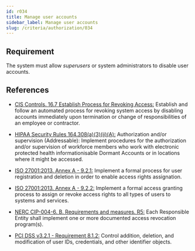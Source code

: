 ```yaml
---
id: r034
title: Manage user accounts
sidebar_label: Manage user accounts
slug: /criteria/authorization/034
---
```


## Requirement

The system must allow *superusers* or system administrators to disable user
accounts.

## References

- [CIS Controls. 16.7 Establish Process for Revoking Access:](https://www.cisecurity.org/controls/)
Establish and follow an automated process for revoking system access by
disabling accounts immediately upon termination or change of responsibilities
of an employee or contractor.

- [HIPAA Security Rules 164.308(a)(3)(ii)(A):](https://www.law.cornell.edu/cfr/text/45/164.308)
Authorization and/or supervision (Addressable):
Implement procedures for the authorization and/or supervision
of workforce members who work with electronic protected health informationisable Dormant
Accounts or in locations where it might be accessed.

- [ISO 27001:2013. Annex A - 9.2.1:](https://www.iso.org/obp/ui/#iso:std:54534:en)
Implement a formal process for user registration and deletion in order to
enable access rights assignation.

- [ISO 27001:2013. Annex A - 9.2.2:](https://www.iso.org/obp/ui/#iso:std:54534:en)
Implement a formal access granting process to assign or revoke access rights
to all types of users to systems and services.

- [NERC CIP-004-6. B. Requirements and measures. R5:](https://www.nerc.com/pa/Stand/Reliability%20Standards/CIP-004-6.pdf)
Each Responsible Entity shall implement one or more documented access
revocation program(s).

- [PCI DSS v3.2.1 - Requirement 8.1.2:](https://www.pcisecuritystandards.org/documents/PCI_DSS_v3-2-1.pdf)
Control addition, deletion, and modification of user IDs, credentials,
and other identifier objects.
